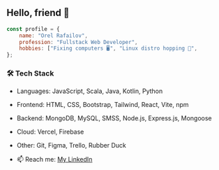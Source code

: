 ## Hello, friend 👋

```javascript
const profile = {
    name: "Orel Rafailov",
    profession: "Fullstack Web Developer",
    hobbies: ["Fixing computers 🖥️", "Linux distro hopping 🐧",
};
```

### 🛠️ Tech Stack
- Languages: JavaScript, Scala, Java, Kotlin, Python
- Frontend: HTML, CSS, Bootstrap, Tailwind, React, Vite, npm
- Backend: MongoDB, MySQL, SMSS, Node.js, Express.js, Mongoose
- Cloud: Vercel, Firebase
- Other: Git, Figma, Trello, Rubber Duck

- 📫 Reach me: [My LinkedIn](https://www.linkedin.com/in/orel-rafailov/)

